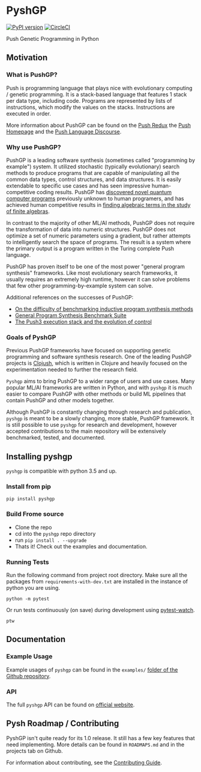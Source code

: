 # PyshGP

[![PyPI version](https://badge.fury.io/py/pyshgp.svg)](https://badge.fury.io/py/pyshgp)
[![CircleCI](https://circleci.com/gh/erp12/pyshgp/tree/master.svg?style=svg)](https://circleci.com/gh/erp12/pyshgp/tree/master)

Push Genetic Programming in Python

## Motivation

### What is PushGP?

Push is programming language that plays nice with evolutionary computing / genetic programming. It is a stack-based language that features 1 stack per data type, including code. Programs are represented by lists of instructions, which modify the values on the stacks. Instructions are executed in order.

More information about PushGP can be found on the [Push Redux](https://erp12.github.io/push-redux/) the [Push Homepage](http://faculty.hampshire.edu/lspector/push.html) and the [Push Language Discourse](https://Push-language.hampshire.edu).

### Why use PushGP?

PushGP is a leading software synthesis (sometimes called "programming by example") system. It utilized stochastic (typically evolutionary) search methods to produce programs that are capable of manipulating all the common data types, control structures, and data structures. It is easily extendable to specific use cases and has seen impressive human-competitive coding results. PushGP has [discovered novel quantum computer programs](http://faculty.hampshire.edu/lspector/aqcp/) previously unknown to human programers, and has achieved human competitive results in [finding algebraic terms in the study of finite algebras](http://www.cs.bham.ac.uk/~wbl/biblio/gecco2008/docs/p1291.pdf).

In contrast to the majority of other ML/AI methods, PushGP does not require the transformation of data into numeric structures. PushGP does not optimize a set of numeric parameters using a gradient, but rather attempts to intelligently search the space of programs. The result is a system where the primary output is a program written in the Turing complete Push language.

PushGP has proven itself to be one of the most power "general program synthesis" frameworks. Like most evolutionary search frameworks, it usually requires an extremely high runtime, however it can solve problems that few other programming-by-example system can solve.

Additional references on the successes of PushGP:

- [On the difficulty of benchmarking inductive program synthesis methods](https://dl.acm.org/citation.cfm?id=3082533)
- [General Program Synthesis Benchmark Suite](https://dl.acm.org/citation.cfm?id=2754769)
- [The Push3 execution stack and the evolution of control](https://dl.acm.org/citation.cfm?id=1068292)

### Goals of PyshGP

Previous PushGP frameworks have focused on supporting genetic programming and software synthesis research. One of the leading PushGP projects is [Clojush](https://github.com/lspector/Clojush), which is written in Clojure and heavily focused on the experimentation needed to further the research field.

`Pyshgp` aims to bring PushGP to a wider range of users and use cases. Many popular ML/AI frameworks are written in Python, and with `pyshgp` it is much easier to compare PushGP with other methods or build ML pipelines that contain PushGP and other models together.

Although PushGP is constantly changing through research and publication, `pyshgp` is meant to be a slowly changing, more stable, PushGP framework. It is still possible to use `pyshgp` for research and development, however accepted contributions to the main repository will be extensively benchmarked, tested, and documented.

##  Installing pyshgp

`pyshgp` is compatible with python 3.5 and up.

### Install from pip

```
pip install pyshgp
```

### Build Frome source

- Clone the repo
- cd into the `pyshgp` repo directory
- run `pip install . --upgrade`
- Thats it! Check out the examples and documentation.

### Running Tests

Run the following command from project root directory. Make sure all the packages from `requirements-with-dev.txt` are installed in the instance of python you are using.

```
python -m pytest
```

Or run tests continuously (on save) during development using [pytest-watch](https://github.com/joeyespo/pytest-watch).

```
ptw 
``` 

## Documentation

### Example Usage

Example usages of `pyshgp` can be found in the `examples/` [folder of the Github repository](https://github.com/erp12/pyshgp/tree/master/examples).

### API

The full `pyshgp` API can be found on [official website](http://erp12.github.io/pyshgp).

## Pysh Roadmap / Contributing

PyshGP isn't quite ready for its 1.0 release. It still has a few key features that need implementing. More details can be found in `ROADMAPS.md` and in the projects tab on Github.

For information about contributing, see the [Contributing Guide](http://erp12.github.io/pyshgp/html/contributing.html).
